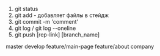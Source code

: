 1. git status
2. git add - добавляет файлы в стейдж
3. git commit -m 'comment'
4. git log / git log --oneline
5. git push [rep-link] [branch_name]



master
develop
feature/main-page
feature/about company 